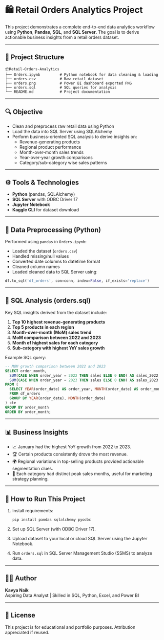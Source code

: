 
# 🛍️ Retail Orders Analytics Project

This project demonstrates a complete end-to-end data analytics workflow using **Python**, **Pandas**, **SQL**, and **SQL Server**. The goal is to derive actionable business insights from a retail orders dataset.

---

## 📁 Project Structure

```
📦Retail-Orders-Analytics
├── Orders.ipynb         # Python notebook for data cleaning & loading
├── orders.csv           # Raw retail dataset
├── orders.png           # Power BI dashboard exported PNG
├── orders.sql           # SQL queries for analysis
└── README.md            # Project documentation
```

---

## 🔍 Objective

- Clean and preprocess raw retail data using Python
- Load the data into SQL Server using SQLAlchemy
- Perform business-oriented SQL analysis to derive insights on:
  - Revenue-generating products
  - Regional product performance
  - Month-over-month sales trends
  - Year-over-year growth comparisons
  - Category/sub-category wise sales patterns

---

## ⚙️ Tools & Technologies

- **Python** (pandas, SQLAlchemy)
- **SQL Server** with ODBC Driver 17
- **Jupyter Notebook**
- **Kaggle CLI** for dataset download

---

## 🧹 Data Preprocessing (Python)

Performed using `pandas` in `Orders.ipynb`:
- Loaded the dataset (`orders.csv`)
- Handled missing/null values
- Converted date columns to datetime format
- Cleaned column names
- Loaded cleaned data to SQL Server using:

```python
df.to_sql('df_orders', con=conn, index=False, if_exists='replace')
```

---

## 🧠 SQL Analysis (orders.sql)

Key SQL insights derived from the dataset include:

1. **Top 10 highest revenue-generating products**
2. **Top 5 products in each region**
3. **Month-over-month (MoM) sales trend**
4. **MoM comparison between 2022 and 2023**
5. **Month of highest sales for each category**
6. **Sub-category with highest YoY sales growth**

Example SQL query:

```sql
-- MOM growth comparison between 2022 and 2023
SELECT order_month,
  SUM(CASE WHEN order_year = 2022 THEN sales ELSE 0 END) AS sales_2022,
  SUM(CASE WHEN order_year = 2023 THEN sales ELSE 0 END) AS sales_2023
FROM (
  SELECT YEAR(order_date) AS order_year, MONTH(order_date) AS order_month, SUM(sale_price) AS sales
  FROM df_orders
  GROUP BY YEAR(order_date), MONTH(order_date)
) cte
GROUP BY order_month
ORDER BY order_month;
```

---

## 📊 Business Insights

- 📈 January had the highest YoY growth from 2022 to 2023.
- 🏆 Certain products consistently drove the most revenue.
- 🌍 Regional variations in top-selling products provided actionable segmentation clues.
- 📅 Each category had distinct peak sales months, useful for marketing strategy planning.

---

## 🚀 How to Run This Project

1. Install requirements:
   ```bash
   pip install pandas sqlalchemy pyodbc
   ```

2. Set up SQL Server (with ODBC Driver 17).

3. Upload dataset to your local or cloud SQL Server using the Jupyter Notebook.

4. Run `orders.sql` in SQL Server Management Studio (SSMS) to analyze data.

---

## 🙋‍♀️ Author

**Kavya Naik**  
Aspiring Data Analyst | Skilled in SQL, Python, Excel, and Power BI  

---

## 📌 License

This project is for educational and portfolio purposes. Attribution appreciated if reused.
